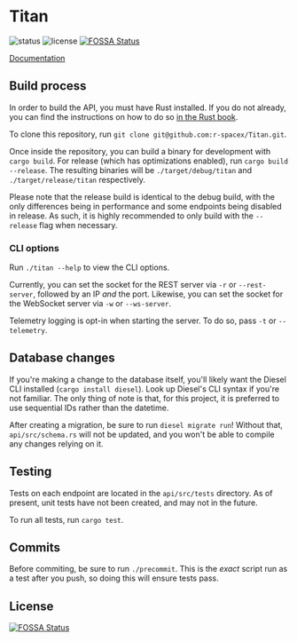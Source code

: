 # Titan

![status](https://img.shields.io/travis/com/r-spacex/Titan)
![license](https://img.shields.io/github/license/r-spacex/Titan)
[![FOSSA Status](https://app.fossa.io/api/projects/git%2Bgithub.com%2Fr-spacex%2FTitan.svg?type=shield)](https://app.fossa.io/projects/git%2Bgithub.com%2Fr-spacex%2FTitan?ref=badge_shield)

[Documentation](https://r-spacex.github.io/Titan)

## Build process

In order to build the API,
you must have Rust installed.
If you do not already,
you can find the instructions on how to do so
[in the Rust book](https://doc.rust-lang.org/1.0.0/book/installing-rust.html).

To clone this repository,
run `git clone git@github.com:r-spacex/Titan.git`.

Once inside the repository,
you can build a binary for development with `cargo build`.
For release (which has optimizations enabled),
run `cargo build --release`.
The resulting binaries will be `./target/debug/titan` and `./target/release/titan` respectively.

Please note that the release build is identical to the debug build,
with the only differences being in performance
and some endpoints being disabled in release.
As such, it is highly recommended to only build with the `--release` flag when necessary.

### CLI options

Run `./titan --help` to view the CLI options.

Currently, you can set the socket for the REST server via `-r` or `--rest-server`,
followed by an IP _and_ the port.
Likewise, you can set the socket for the WebSocket server via `-w` or `--ws-server`.

Telemetry logging is opt-in when starting the server.
To do so, pass `-t` or `--telemetry`.

## Database changes

If you're making a change to the database itself,
you'll likely want the Diesel CLI installed (`cargo install diesel`).
Look up Diesel's CLI syntax if you're not familiar.
The only thing of note is that, for this project,
it is preferred to use sequential IDs rather than the datetime.

After creating a migration, be sure to run `diesel migrate run`!
Without that, `api/src/schema.rs` will not be updated,
and you won't be able to compile any changes relying on it.

## Testing

Tests on each endpoint are located in the `api/src/tests` directory.
As of present, unit tests have not been created,
and may not in the future.

To run all tests, run `cargo test`.

## Commits

Before commiting,
be sure to run `./precommit`.
This is the _exact_ script run as a test after you push,
so doing this will ensure tests pass.


## License
[![FOSSA Status](https://app.fossa.io/api/projects/git%2Bgithub.com%2Fr-spacex%2FTitan.svg?type=large)](https://app.fossa.io/projects/git%2Bgithub.com%2Fr-spacex%2FTitan?ref=badge_large)